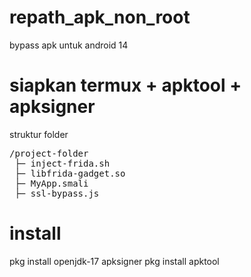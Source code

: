 # repath_apk_non_root
bypass apk untuk android 14

# siapkan termux + apktool + apksigner
struktur folder
<pre>
/project-folder
 ├─ inject-frida.sh
 ├─ libfrida-gadget.so
 ├─ MyApp.smali
 ├─ ssl-bypass.js
</pre>

 # install

 pkg install openjdk-17 apksigner
 pkg install apktool

 

